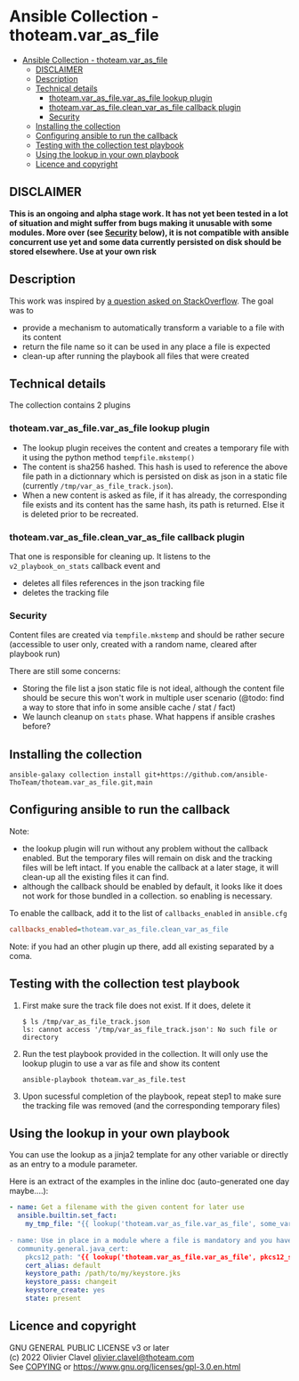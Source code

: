 # Ansible Collection - thoteam.var_as_file

<!--ts-->
* [Ansible Collection - thoteam.var_as_file](#ansible-collection---thoteamvar_as_file)
   * [DISCLAIMER](#disclaimer)
   * [Description](#description)
   * [Technical details](#technical-details)
      * [thoteam.var_as_file.var_as_file lookup plugin](#thoteamvar_as_filevar_as_file-lookup-plugin)
      * [thoteam.var_as_file.clean_var_as_file callback plugin](#thoteamvar_as_fileclean_var_as_file-callback-plugin)
      * [Security](#security)
   * [Installing the collection](#installing-the-collection)
   * [Configuring ansible to run the callback](#configuring-ansible-to-run-the-callback)
   * [Testing with the collection test playbook](#testing-with-the-collection-test-playbook)
   * [Using the lookup in your own playbook](#using-the-lookup-in-your-own-playbook)
   * [Licence and copyright](#licence-and-copyright)
<!--te-->

## DISCLAIMER
**This is an ongoing and alpha stage work. It has not yet been tested in a lot of situation and might suffer from bugs
making it unusable with some modules. More over (see [Security](#security) below), it is not compatible with ansible
concurrent use yet and some data currently persisted on disk should be stored elsewhere. Use at your own risk**

## Description

This work was inspired by [a question asked on StackOverflow][Initial SO question]. The goal was to
- provide a mechanism to automatically transform a variable to a file with its content
- return the file name so it can be used in any place a file is expected
- clean-up after running the playbook all files that were created

## Technical details
The collection contains 2 plugins 

### thoteam.var_as_file.var_as_file lookup plugin
* The lookup plugin receives the content and creates a temporary file with it using the python method `tempfile.mkstemp()`
* The content is sha256 hashed. This hash is used to reference the above file path in a dictionnary which is persisted
  on disk as json in a static file (currently `/tmp/var_as_file_track.json`).
* When a new content is asked as file, if it has already, the corresponding file exists and its content has the same hash,
  its path is returned. Else it is deleted prior to be recreated.

### thoteam.var_as_file.clean_var_as_file callback plugin
That one is responsible for cleaning up. It listens to the `v2_playbook_on_stats` callback event and
* deletes all files references in the json tracking file
* deletes the tracking file

### Security
Content files are created via `tempfile.mkstemp` and should be rather secure (accessible to user only,
created with a random name, cleared after playbook run)

There are still some concerns:
* Storing the file list a json static file is not ideal, although the content file should be secure this won't work
  in multiple user scenario (@todo: find a way to store that info in some ansible cache / stat / fact)
* We launch cleanup on `stats` phase. What happens if ansible crashes before?

## Installing the collection
```console
ansible-galaxy collection install git+https://github.com/ansible-ThoTeam/thoteam.var_as_file.git,main
```

## Configuring ansible to run the callback
Note:
* the lookup plugin will run without any problem without the callback enabled. But the temporary files will
remain on disk and the tracking files will be left intact. If you enable the callback at a later stage, it will clean-up
all the existing files it can find.
* although the callback should be enabled by default, it looks like it does not work for those bundled in a collection.
  so enabling is necessary.

To enable the callback, add it to the list of `callbacks_enabled` in `ansible.cfg`
```ini
callbacks_enabled=thoteam.var_as_file.clean_var_as_file
```
Note: if you had an other plugin up there, add all existing separated by a coma.

## Testing with the collection test playbook
1. First make sure the track file does not exist. If it does, delete it
    ```console
    $ ls /tmp/var_as_file_track.json
    ls: cannot access '/tmp/var_as_file_track.json': No such file or directory
    ```
2. Run the test playbook provided in the collection. It will only use the lookup plugin to use a var as file and
   show its content
    ```console
    ansible-playbook thoteam.var_as_file.test
    ```
3. Upon sucessful completion of the playbook, repeat step1 to make sure the tracking file was removed
   (and the corresponding temporary files)

## Using the lookup in your own playbook
You can use the lookup as a jinja2 template for any other variable or directly as an entry to a module parameter.

Here is an extract of the examples in the inline doc (auto-generated one day maybe....):
```yaml
- name: Get a filename with the given content for later use
  ansible.builtin.set_fact:
    my_tmp_file: "{{ lookup('thoteam.var_as_file.var_as_file', some_variable) }}
    
- name: Use in place in a module where a file is mandatory and you have the content in a var
  community.general.java_cert:
    pkcs12_path: "{{ lookup('thoteam.var_as_file.var_as_file', pkcs12_store_from_vault) }}"
    cert_alias: default
    keystore_path: /path/to/my/keystore.jks
    keystore_pass: changeit
    keystore_create: yes
    state: present
```

## Licence and copyright
GNU GENERAL PUBLIC LICENSE v3 or later</br>
(c) 2022 Olivier Clavel <olivier.clavel@thoteam.com></br>
See [COPYING](COPYING) or https://www.gnu.org/licenses/gpl-3.0.en.html


[Initial SO question]: https://stackoverflow.com/questions/70624954